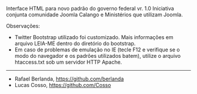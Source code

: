 Interface HTML para novo padrão do governo federal vr. 1.0
Iniciativa conjunta comunidade Joomla Calango e Ministérios que utilizam Joomla.

Observações:
- Twitter Bootstrap utilizado foi customizado. Mais informações em arquivo LEIA-ME dentro do diretório do bootstrap.
- Em caso de problemas de emulação no IE (tecle F12 e verifique se o modo do navegador e os padrões utilizados batem), utilize o arquivo htaccess.txt sob um servidor HTTP Apache.
--------------------------
- Rafael Berlanda, https://github.com/berlanda
- Lucas Cosso, https://github.com/Cosso
